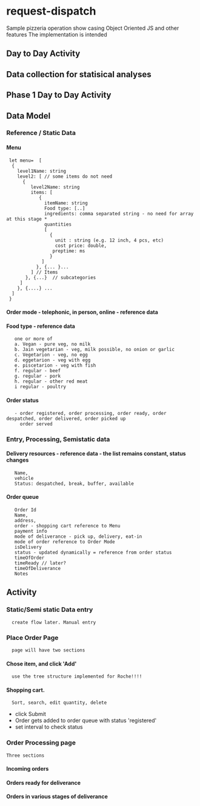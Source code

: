 # request-dispatch
Sample pizzeria operation show casing Object Oriented JS and other features
The implementation is intended 
## Day to Day Activity
## Data collection for statisical analyses


## Phase 1 Day to Day Activity
   ## Data Model
   ### Reference / Static Data 
   #### Menu  
     let menu=  [
      { 
        level1Name: string
        level2: [ // some items do not need 
          { 
             level2Name: string
             items: [
                { 
                  itemName: string
                  Food type: [..]
                  ingredients: comma separated string - no need for array at this stage *
                  quantities 
                  [
                    { 
                      unit : string (e.g. 12 inch, 4 pcs, etc)
                      cost price: double,
                     preptime: ms
                    }
                 ]
               }, {... }...
             ] // Items
           }, {...}  // subcategories
         ]
        }, {....} ... 
      ]
     }
    
#### Order mode - telephonic, in person,  online  - reference data   
    
#### Food type - reference data
       one or more of 
       a. Vegan - pure veg, no milk
       b. Jain vegetarian - veg, milk possible, no onion or garlic
       c. Vegetarion - veg, no egg
       d. eggetarion - veg with egg
       e. piscetarion - veg with fish
       f. regular - beef
       g. regular - pork
       h. regular - other red meat
       i regular - poultry

#### Order status
       - order registered, order processing, order ready, order despatched, order delivered, order picked up
         order served

### Entry, Processing, Semistatic data

#### Delivery resources - reference data - the list remains constant, status changes
       Name,
       vehicle
       Status: despatched, break, buffer, available

#### Order queue
       Order Id
       Name,
       address,
       order - shopping cart reference to Menu
       payment info
       mode of deliverance - pick up, delivery, eat-in
       mode of order reference to Order Mode
       isDelivery 
       status - updated dynamically = reference from order status 
       timeOfOrder
       timeReady // later?
       timeOfDeliverance
       Notes 

## Activity

### Static/Semi static Data entry
      create flow later. Manual entry
### Place Order Page
      page will have two sections
 #### Chose item, and click 'Add'
      use the tree structure implemented for Roche!!!!
 #### Shopping cart. 
      Sort, search, edit quantity, delete
 * click Submit
 * Order gets added to order queue with status 'registered'
 * set interval to check status 
   
### Order Processing page
    Three sections
 #### Incoming orders
 #### Orders ready for deliverance
 #### Orders in various stages of deliverance

